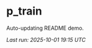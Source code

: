# p_train

Auto-updating README demo.

<!--START_SECTION:status-->
_Last run: 2025-10-01 19:15 UTC_
<!--END_SECTION:status-->





































































































































































































































































































































































































































































































































































































































































































































































































































































































































































































